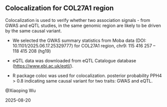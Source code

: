 ## Colocalization for COL27A1 region

Colocalization is used to verify whether two association signals - from GWAS and eQTL studies, in the same genomic region are likely to be driven by the same causal variant.

* We selected the GWAS summary statistics from Moba data (DOI: 10.1101/2025.06.17.25329777) for COL27A1 region, chr9: 115 416 257 – 118 415 208 (hg19)

* eQTL data was downloaded from eQTL Catalogue database (https://www.ebi.ac.uk/eqtl/).

* R package coloc was used for colocalization. posterior probability PPH4 > 0.8 indicating same causal variant for two traits: GWAS and eQTL.


@Xiaoping Wu

2025-08-20



